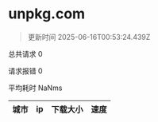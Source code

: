 
  # unpkg.com

  > 更新时间 2025-06-16T00:53:24.439Z
  
  总共请求 0

  请求报错 0

  平均耗时 NaNms

|城市|ip|下载大小|速度|
|-----|----------|---|---|

  